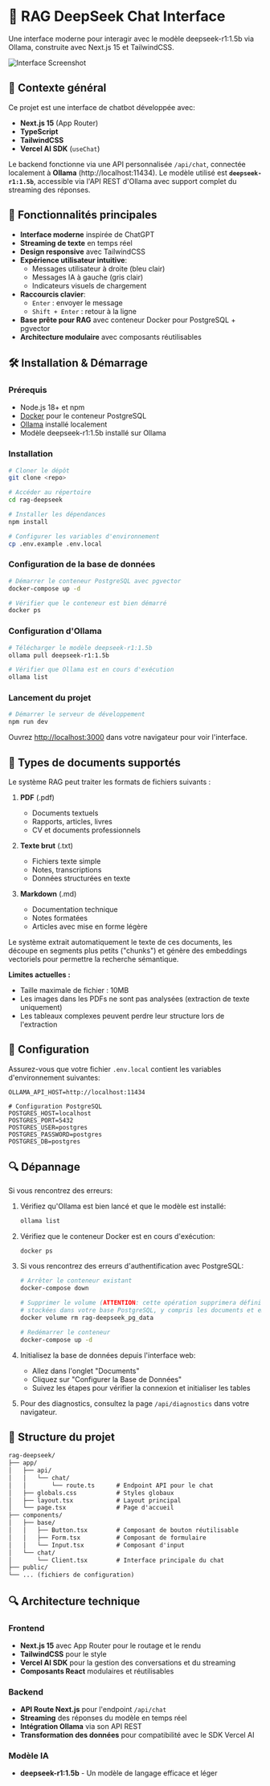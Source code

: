 # 🤖 RAG DeepSeek Chat Interface

Une interface moderne pour interagir avec le modèle deepseek-r1:1.5b via Ollama, construite avec Next.js 15 et TailwindCSS.

![Interface Screenshot](https://placehold.co/600x400?text=DeepSeek+Chat+Interface)

## 🎯 Contexte général

Ce projet est une interface de chatbot développée avec:
- **Next.js 15** (App Router)
- **TypeScript**
- **TailwindCSS**
- **Vercel AI SDK** (`useChat`)

Le backend fonctionne via une API personnalisée `/api/chat`, connectée localement à **Ollama** (http://localhost:11434).
Le modèle utilisé est **`deepseek-r1:1.5b`**, accessible via l'API REST d'Ollama avec support complet du streaming des réponses.

## 🚀 Fonctionnalités principales

- **Interface moderne** inspirée de ChatGPT
- **Streaming de texte** en temps réel
- **Design responsive** avec TailwindCSS
- **Expérience utilisateur intuitive**:
  - Messages utilisateur à droite (bleu clair)
  - Messages IA à gauche (gris clair)
  - Indicateurs visuels de chargement
- **Raccourcis clavier**:
  - `Enter` : envoyer le message
  - `Shift + Enter` : retour à la ligne
- **Base prête pour RAG** avec conteneur Docker pour PostgreSQL + pgvector
- **Architecture modulaire** avec composants réutilisables

## 🛠️ Installation & Démarrage

### Prérequis
- Node.js 18+ et npm
- [Docker](https://www.docker.com/) pour le conteneur PostgreSQL
- [Ollama](https://ollama.ai/) installé localement
- Modèle deepseek-r1:1.5b installé sur Ollama

### Installation

```bash
# Cloner le dépôt
git clone <repo>

# Accéder au répertoire
cd rag-deepseek

# Installer les dépendances
npm install

# Configurer les variables d'environnement
cp .env.example .env.local
```

### Configuration de la base de données

```bash
# Démarrer le conteneur PostgreSQL avec pgvector
docker-compose up -d

# Vérifier que le conteneur est bien démarré
docker ps
```

### Configuration d'Ollama

```bash
# Télécharger le modèle deepseek-r1:1.5b
ollama pull deepseek-r1:1.5b

# Vérifier que Ollama est en cours d'exécution
ollama list
```

### Lancement du projet

```bash
# Démarrer le serveur de développement
npm run dev
```

Ouvrez [http://localhost:3000](http://localhost:3000) dans votre navigateur pour voir l'interface.

## 📄 Types de documents supportés

Le système RAG peut traiter les formats de fichiers suivants :

1. **PDF** (.pdf)
   - Documents textuels
   - Rapports, articles, livres
   - CV et documents professionnels

2. **Texte brut** (.txt)
   - Fichiers texte simple
   - Notes, transcriptions
   - Données structurées en texte

3. **Markdown** (.md)
   - Documentation technique
   - Notes formatées
   - Articles avec mise en forme légère

Le système extrait automatiquement le texte de ces documents, les découpe en segments plus petits ("chunks") et génère des embeddings vectoriels pour permettre la recherche sémantique.

**Limites actuelles :**
- Taille maximale de fichier : 10MB
- Les images dans les PDFs ne sont pas analysées (extraction de texte uniquement)
- Les tableaux complexes peuvent perdre leur structure lors de l'extraction

## 🔧 Configuration

Assurez-vous que votre fichier `.env.local` contient les variables d'environnement suivantes:

```
OLLAMA_API_HOST=http://localhost:11434

# Configuration PostgreSQL
POSTGRES_HOST=localhost
POSTGRES_PORT=5432
POSTGRES_USER=postgres
POSTGRES_PASSWORD=postgres
POSTGRES_DB=postgres
```

## 🔍 Dépannage

Si vous rencontrez des erreurs:

1. Vérifiez qu'Ollama est bien lancé et que le modèle est installé:
   ```bash
   ollama list
   ```

2. Vérifiez que le conteneur Docker est en cours d'exécution:
   ```bash
   docker ps
   ```

3. Si vous rencontrez des erreurs d'authentification avec PostgreSQL:
   ```bash
   # Arrêter le conteneur existant
   docker-compose down
   
   # Supprimer le volume (ATTENTION: cette opération supprimera définitivement toutes les données 
   # stockées dans votre base PostgreSQL, y compris les documents et embeddings générés)
   docker volume rm rag-deepseek_pg_data
   
   # Redémarrer le conteneur
   docker-compose up -d
   ```

4. Initialisez la base de données depuis l'interface web:
   - Allez dans l'onglet "Documents"
   - Cliquez sur "Configurer la Base de Données"
   - Suivez les étapes pour vérifier la connexion et initialiser les tables

5. Pour des diagnostics, consultez la page `/api/diagnostics` dans votre navigateur.

## 📁 Structure du projet

```txt
rag-deepseek/
├── app/
│   ├── api/
│   │   └── chat/
│   │       └── route.ts      # Endpoint API pour le chat
│   ├── globals.css           # Styles globaux
│   ├── layout.tsx            # Layout principal
│   └── page.tsx              # Page d'accueil
├── components/
│   ├── base/
│   │   ├── Button.tsx        # Composant de bouton réutilisable
│   │   ├── Form.tsx          # Composant de formulaire
│   │   └── Input.tsx         # Composant d'input 
│   └── chat/
│       └── Client.tsx        # Interface principale du chat
├── public/
└── ... (fichiers de configuration)
```

## 🔍 Architecture technique

### Frontend
- **Next.js 15** avec App Router pour le routage et le rendu
- **TailwindCSS** pour le style
- **Vercel AI SDK** pour la gestion des conversations et du streaming
- **Composants React** modulaires et réutilisables

### Backend
- **API Route Next.js** pour l'endpoint `/api/chat`
- **Streaming** des réponses du modèle en temps réel
- **Intégration Ollama** via son API REST
- **Transformation des données** pour compatibilité avec le SDK Vercel AI

### Modèle IA
- **deepseek-r1:1.5b** - Un modèle de langage efficace et léger

